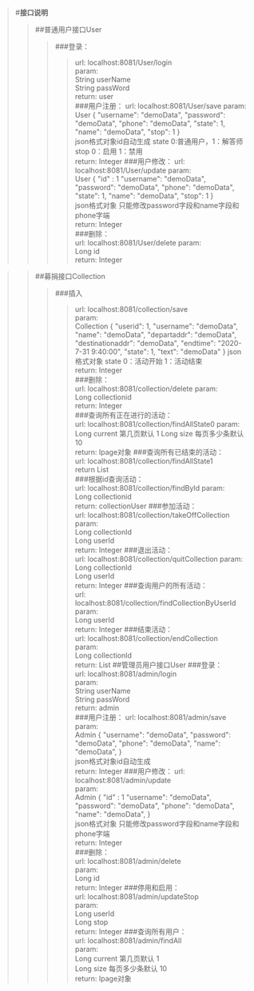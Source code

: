 >#**接口说明**
>>##普通用户接口User
>>>###登录：  
>>>>url:   localhost:8081/User/login  
>>>param:   
    String userName  
    String passWord  
>return: user  
>>>###用户注册：
>>>>url:   localhost:8081/User/save 
>>>param:   
    User {
           "username": "demoData",
           "password": "demoData",
           "phone": "demoData",
           "state": 1,
           "name": "demoData",
           "stop": 1
         }  
>json格式对象id自动生成 state 0:普通用户，1：解答师 stop 0：启用 1：禁用   
>return: Integer 
>>>###用户修改：
>>>>url:   localhost:8081/User/update 
>>>param:   
    User {
           "id" : 1
           "username": "demoData",
           "password": "demoData",
           "phone": "demoData",
           "state": 1,
           "name": "demoData",
           "stop": 1
         }  
>json格式对象 只能修改password字段和name字段和phone字端  
>return: Integer  
>>>###删除：  
>>>>url:   localhost:8081/User/delete
>>>param:   
    Long id  
>return: Integer    

>>##募捐接口Collection 
>>>###插入 
 >>>>url:   localhost:8081/collection/save  
 >>>param:   
     Collection {
            "userid": 1,
            "username": "demoData",
            "name": "demoData",
            "departaddr": "demoData",
            "destinationaddr": "demoData",
            "endtime": "2020-7-31 9:40:00",
            "state": 1,
            "text": "demoData"
          } 
 >json格式对象 state 0：活动开始 1：活动结束   
 >return: Integer  
>>>###删除：  
 >>>>url:   localhost:8081/collection/delete
 >>>param:   
     Long collectionid   
 >return: Integer  
>>>###查询所有正在进行的活动：  
 >>>>url:   localhost:8081/collection/findAllState0 
 >>>param:   
 Long current  第几页默认 1
 Long size   每页多少条默认 10  
 >return: Ipage对象 
>>>###查询所有已结束的活动：  
 >>>>url:   localhost:8081/collection/findAllState1  
 >return List<Collection>  
>>>###根据id查询活动：  
 >>>>url:   localhost:8081/collection/findById
 >>>param:   
     Long collectionid  
 >return: collectionUser
>>>###参加活动：  
 >>>>url:   localhost:8081/collection/takeOffCollection
 >>>param:   
     Long collectionId  
     Long userId  
 >return: Integer
>>>###退出活动：  
 >>>>url:   localhost:8081/collection/quitCollection
 >>>param:   
     Long collectionId  
     Long userId  
 >return: Integer
>>>###查询用户的所有活动：  
  >>>>url:   localhost:8081/collection/findCollectionByUserId  
  >>>param:   
      Long userId  
  >return: Integer
>>>###结束活动：  
 >>>>url:   localhost:8081/collection/endCollection  
 >>>param:   
     Long collectionId  
 >return: List<Collection>
>>##管理员用户接口User
>>>###登录：  
>>>>url:   localhost:8081/admin/login  
>>>param:   
String userName  
String passWord  
>return: admin  
>>>###用户注册：
>>>>url:   localhost:8081/admin/save 
>>>param:   
    Admin {
           "username": "demoData",
           "password": "demoData",
           "phone": "demoData",
           "name": "demoData",
         }    
>json格式对象id自动生成  
>return: Integer 
>>>###用户修改：
>>>>url:   localhost:8081/admin/update  
>>>param:   
    Admin {
           "id" : 1
           "username": "demoData",
           "password": "demoData",
           "phone": "demoData",
           "name": "demoData",
         }  
>json格式对象 只能修改password字段和name字段和phone字端  
>return: Integer  
>>>###删除：  
>>>>url:   localhost:8081/admin/delete  
>>>param:   
    Long id  
>return: Integer 
>>>###停用和启用：  
 >>>>url:   localhost:8081/admin/updateStop  
 >>>param:   
     Long userId  
     Long stop  
 >return: Integer 
>>>###查询所有用户：  
 >>>>url:   localhost:8081/admin/findAll   
 >>>param:   
 Long current  第几页默认 1  
 Long size   每页多少条默认 10  
 >return: Ipage对象 